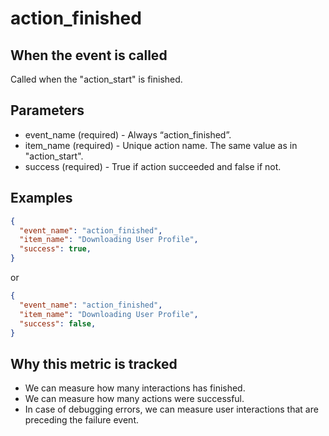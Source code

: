 # action_finished

## When the event is called

Called when the "action_start" is finished.

## Parameters

- event_name (required) - Always “action_finished”.
- item_name (required) - Unique action name. The same value as in "action_start". 
- success (required) - True if action succeeded and false if not.

## Examples

```json
{
  "event_name": "action_finished",
  "item_name": "Downloading User Profile",
  "success": true,
}
```

or

```json
{
  "event_name": "action_finished",
  "item_name": "Downloading User Profile",
  "success": false,
}
```

## Why this metric is tracked

- We can measure how many interactions has finished.
- We can measure how many actions were successful.
- In case of debugging errors, we can measure user interactions that are preceding the failure event.

